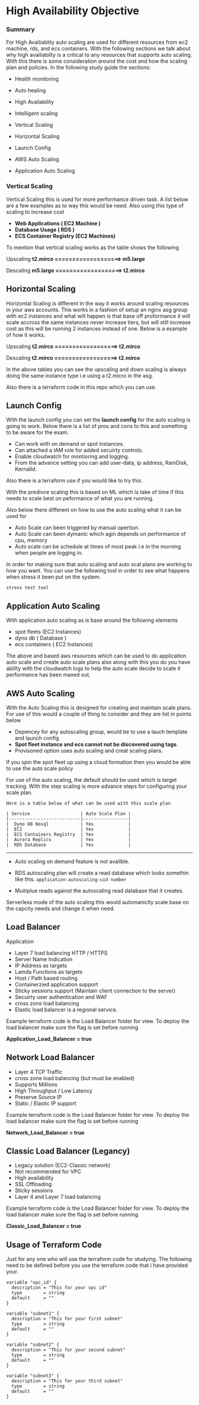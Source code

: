 # High Availability Objective

### Summary
For High Availiablity auto scaling are used for different resources from ec2 machine, rds, and ecs containers.  With the following sections we talk about why high availiabilty is a critical to any resources that supports auto scaling.  With this there is some consideration around the cost and how the scaling plan and policies.  In the following study guide the sections:

* Health monitoring

* Auto healing

* High Availability

* Intelligent scaling

* Vertical Scaling

* Horizontal Scaling

* Launch Config

* AWS Auto Scaling

* Application Auto Scaling

### Vertical Scaling


Vertical Scaling this is used for more performance driven task.  A list below are a few examples as to way this would be need.  Also using this type of scaling to increase cost

* <b> Web Applications ( EC2 Machine )</b>
* <b> Database Usage ( RDS ) </b>
* <b> ECS Container Registry (EC2 Machines) </b> 

To mention that vertical scaling works as the table shows the following



Upscaling **t2.mirco ===================> m5.large**

Descaling **m5.large ===================> t2.mirco**


## Horizontal Scaling


Horizontal Scaling is different in the way it works around scaling resources in your aws accounts.  This works in a fashion of setup an nginx asg group with ec2 instances and what will happen is that base off proformance it will scale accross the same instances never increase tiers, but will still increase cost as this will be running 2 instances instead of one.  Below is a example of how it works.

Upscaling **t2.mirco ==================> t2.mirco**

Descaling **t2.mirco ==================> t2.mirco**

In the above tables you can see the upscaling and down scaling is always doing the same instance type i.e using a t2.micro in the asg. 

Also there is a terraform code in this repo which you can use.


## Launch Config


With the launch config you can set the <b>launch config</b> for the auto scaling is going to work.  Below there is a list of pros and cons to this and something to be aware for the exam.

* Can work with on demand or spot instances.
* Can attached a IAM role for added secuirty controls.
* Enable cloudwatch for montioring and logging.
* From the advance setting you can add user-data, ip address, RamDisk, KernalId.

Also there is a terraform use if you would like to try this.

With the predivce scaling this is based on ML which is take of time if this needs to scale best on peformance of what you are running.

Also below there different on how to use the auto scaling what it can be used for
* Auto Scale can been triggered by manual opertion.
* Auto Scale can been dymanic which agin depends on performance of cpu, memory 
* Auto scale can be schedule at times of most peak i.e in the morning when people are logging in.

In order for making sure that auto scaling and auto scal plans are working to how you want. You can use the following tool in order to see what happens when stress it been put on the system.

`stress test tool`

## Application Auto Scaling


With application auto scaling as is base around the following elements 

* spot fleets (EC2 Instances)
* dyno db ( Database )
* ecs containers ( EC2 Instances)

The above and based aws resources which can be used to do application auto scale and create auto scale plans also along with this you do you have ablilty with the cloudwatch logs to help the auto scale decide to scale it performance has been maxed out.

## AWS Auto Scaling


With the Auto Scaling this is designed for creating and maintain scale plans.  For use of this would a couple of thing to consider and they are list in points below

* Depencey for any autoscaling group, would be to use a lauch template and launch config
* <b>Spot fleet instance and ecs cannot not be discovered using tags</b>. 
* Provisoned option uses auto scaling and creat scaling plans.

If you spin the spot fleet up using a cloud formation then you would be able to use the auto scale policy

For use of the auto scaling, the default should be used which is target tracking.  With the step scaling is more advance steps for configuring your scale plan.

    Here is a table below of what can be used with this scale plan

    | Service                   | Auto Scale Plan |
    |---------------------------|-----------------|
    |  Dyno DB Nosql            | Yes             |
    |  EC2                      | Yes             |
    |  ECS Containers Registry  | Yes             |
    |  Aurora Replics           | Yes             |
    |  RDS Database             | Yes             |



*** 

* Auto scaling on demand feature is not availble.

* RDS autoscaling plan will create a read database which looks somethin like this.
`application-autoscaling-uid number`
* Muitiplue reads against the autoscaling read database that it creates.

Serverless mode of the auto scaling this would automanictly scale base on the capcity needs and change it when need.

## Load Balancer

Application
* Layer 7 load balancing HTTP / HTTPS
* Server Name Indication
* IP Address as targets
* Lamda Functions as targets
* Host / Path based routing
* Containerzied application support
* Sticky sessions support (Maintain client connection to the server)
* Secuirty user authentication and WAF
* cross zone load balancing
* Elastic load balancer is a regional service.

Example terraform code is the Load Balancer folder for view. To deploy the load balancer make sure the flag is set before running

<b> Application_Load_Balancer = true </b>


## Network Load Balancer

* Layer 4 TCP Traffic
* cross zone load balancing (but must be enabled)
* Supports Millions
* High Throughput / Low Latency
* Preserve Source IP
* Static / Elastic IP support

Example terraform code is the Load Balancer folder for view. 
To deploy the load balancer make sure the flag is set before running

<b> Network_Load_Balancer = true </b>

## Classic Load Balancer (Legancy)

* Legacy solution (EC2-Classic network)
* Not recommended for VPC
* High availability
* SSL Offloading
* Sticky sessions
* Layer 4 and Layer 7 load balancing

Example terraform code is the Load Balancer folder for view. To deploy the load balancer make sure the flag is set before running

<b> Classic_Load_Balancer = true </b>

## Usage of Terraform Code

Just for any one who will use the terraform code for studying.  The following need to be defined before you use the terraform code that i have provided your.

```
variable "vpc_id" {
  description = "This for your vpc id"
  type        = string
  default     = ""
}
```

```
variable "subnet1" {
  description = "This for your first subnet"
  type        = string
  default     = ""
}
```

```
variable "subnet2" {
  description = "This for your second subnet"
  type        = string
  default     = ""
}
```

```
variable "subnet3" {
  description = "This for your third subnet"
  type        = string
  default     = ""
}
```